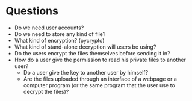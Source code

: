# Questions
  - Do we need user accounts?
  - Do we need to store any kind of file?
  - What kind of encryption? (pycrypto)
  - What kind of stand-alone decryption will users be using?
  - Do the users encrypt the files themselves before sending it in?
  - How do a user give the permission to read his private files to another user?
	- Do a user give the key to another user by himself?
	- Are the files uploaded through an interface of a webpage or a computer program (or the same program that the user use to decrypt the files)?